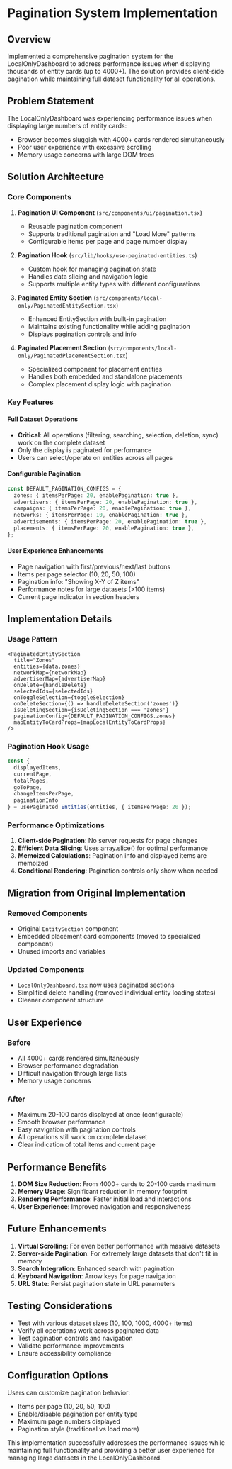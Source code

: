 # Pagination System Implementation

## Overview

Implemented a comprehensive pagination system for the LocalOnlyDashboard to address performance issues when displaying thousands of entity cards (up to 4000+). The solution provides client-side pagination while maintaining full dataset functionality for all operations.

## Problem Statement

The LocalOnlyDashboard was experiencing performance issues when displaying large numbers of entity cards:
- Browser becomes sluggish with 4000+ cards rendered simultaneously
- Poor user experience with excessive scrolling
- Memory usage concerns with large DOM trees

## Solution Architecture

### Core Components

1. **Pagination UI Component** (`src/components/ui/pagination.tsx`)
   - Reusable pagination component
   - Supports traditional pagination and "Load More" patterns
   - Configurable items per page and page number display

2. **Pagination Hook** (`src/lib/hooks/use-paginated-entities.ts`)
   - Custom hook for managing pagination state
   - Handles data slicing and navigation logic
   - Supports multiple entity types with different configurations

3. **Paginated Entity Section** (`src/components/local-only/PaginatedEntitySection.tsx`)
   - Enhanced EntitySection with built-in pagination
   - Maintains existing functionality while adding pagination
   - Displays pagination controls and info

4. **Paginated Placement Section** (`src/components/local-only/PaginatedPlacementSection.tsx`)
   - Specialized component for placement entities
   - Handles both embedded and standalone placements
   - Complex placement display logic with pagination

### Key Features

#### Full Dataset Operations
- **Critical**: All operations (filtering, searching, selection, deletion, sync) work on the complete dataset
- Only the display is paginated for performance
- Users can select/operate on entities across all pages

#### Configurable Pagination
```typescript
const DEFAULT_PAGINATION_CONFIGS = {
  zones: { itemsPerPage: 20, enablePagination: true },
  advertisers: { itemsPerPage: 20, enablePagination: true },
  campaigns: { itemsPerPage: 20, enablePagination: true },
  networks: { itemsPerPage: 10, enablePagination: true },
  advertisements: { itemsPerPage: 20, enablePagination: true },
  placements: { itemsPerPage: 20, enablePagination: true },
};
```

#### User Experience Enhancements
- Page navigation with first/previous/next/last buttons
- Items per page selector (10, 20, 50, 100)
- Pagination info: "Showing X-Y of Z items"
- Performance notes for large datasets (>100 items)
- Current page indicator in section headers

## Implementation Details

### Usage Pattern

```tsx
<PaginatedEntitySection
  title="Zones"
  entities={data.zones}
  networkMap={networkMap}
  advertiserMap={advertiserMap}
  onDelete={handleDelete}
  selectedIds={selectedIds}
  onToggleSelection={toggleSelection}
  onDeleteSection={() => handleDeleteSection('zones')}
  isDeletingSection={isDeletingSection === 'zones'}
  paginationConfig={DEFAULT_PAGINATION_CONFIGS.zones}
  mapEntityToCardProps={mapLocalEntityToCardProps}
/>
```

### Pagination Hook Usage

```typescript
const {
  displayedItems,
  currentPage,
  totalPages,
  goToPage,
  changeItemsPerPage,
  paginationInfo
} = usePaginated Entities(entities, { itemsPerPage: 20 });
```

### Performance Optimizations

1. **Client-side Pagination**: No server requests for page changes
2. **Efficient Data Slicing**: Uses array.slice() for optimal performance
3. **Memoized Calculations**: Pagination info and displayed items are memoized
4. **Conditional Rendering**: Pagination controls only show when needed

## Migration from Original Implementation

### Removed Components
- Original `EntitySection` component
- Embedded placement card components (moved to specialized component)
- Unused imports and variables

### Updated Components
- `LocalOnlyDashboard.tsx` now uses paginated sections
- Simplified delete handling (removed individual entity loading states)
- Cleaner component structure

## User Experience

### Before
- All 4000+ cards rendered simultaneously
- Browser performance degradation
- Difficult navigation through large lists
- Memory usage concerns

### After
- Maximum 20-100 cards displayed at once (configurable)
- Smooth browser performance
- Easy navigation with pagination controls
- All operations still work on complete dataset
- Clear indication of total items and current page

## Performance Benefits

1. **DOM Size Reduction**: From 4000+ cards to 20-100 cards maximum
2. **Memory Usage**: Significant reduction in memory footprint
3. **Rendering Performance**: Faster initial load and interactions
4. **User Experience**: Improved navigation and responsiveness

## Future Enhancements

1. **Virtual Scrolling**: For even better performance with massive datasets
2. **Server-side Pagination**: For extremely large datasets that don't fit in memory
3. **Search Integration**: Enhanced search with pagination
4. **Keyboard Navigation**: Arrow keys for page navigation
5. **URL State**: Persist pagination state in URL parameters

## Testing Considerations

- Test with various dataset sizes (10, 100, 1000, 4000+ items)
- Verify all operations work across paginated data
- Test pagination controls and navigation
- Validate performance improvements
- Ensure accessibility compliance

## Configuration Options

Users can customize pagination behavior:
- Items per page (10, 20, 50, 100)
- Enable/disable pagination per entity type
- Maximum page numbers displayed
- Pagination style (traditional vs load more)

This implementation successfully addresses the performance issues while maintaining full functionality and providing a better user experience for managing large datasets in the LocalOnlyDashboard.

